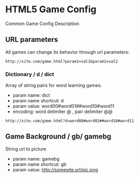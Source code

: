 # HTML5 Game Config
Common Game Config Description


## URL parameters
All games can change its behavior through url parameters:

```
http://site.com/game.html?param1=val1&param2=val2
```

### Dictionary / d / dict
Array of string pairs for word learning games. 

- param name: dict
- param name shortcut: d
- param value: word00#word01##word10#word11
- encoding: word delimiter @ , pair delimiter @@

```
http://site.com/game.html?d=word00#word01##word10#word11
```

## Game Background / gb/ gamebg 

String url to picture
- param name: gamebg
- param name shortcut: gb
- param value: http://somesite.url/pic.png

